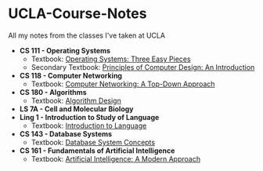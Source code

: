 # UCLA-Course-Notes
All my notes from the classes I've taken at UCLA

* **CS 111 - Operating Systems**
  - Textbook: [Operating Systems: Three Easy Pieces](http://pages.cs.wisc.edu/~remzi/OSTEP/)
  - Secondary Textbook: [Principles of Computer Design: An Introduction](https://ocw.mit.edu/resources/res-6-004-principles-of-computer-system-design-an-introduction-spring-2009/)
* **CS 118 - Computer Networking** 
  - Textbook: [Computer Networking: A Top-Down Approach](http://www.bau.edu.jo/UserPortal/UserProfile/PostsAttach/10617_1870_1.pdf)
* **CS 180 - Algorithms** 
  - Textbook: [Algorithm Design](http://184.168.171.185/BOOKS/DVD%201/Algorithm%20Design%20-%20Jon%20Kleinberg,%20Eva%20Tardos.pdf)
* **LS 7A - Cell and Molecular Biology**
* **Ling 1 - Introduction to Study of Language** 
  - Textbook: [Introduction to Language](https://www.docdroid.net/mN0yqoM/fromkin-introduction-to-language-2014.pdf)
* **CS 143 - Database Systems** 
  - Textbook: [Database System Concepts](https://kakeboksen.td.org.uit.no/Database%20System%20Concepts%206th%20edition.pdf)
* **CS 161 - Fundamentals of Artificial Intelligence** 
  - Textbook: [Artificial Intelligence: A Modern Approach](https://drive.google.com/open?id=0B1ZCM1FvMOfieEJHdW9oZ3ZKdzg)
